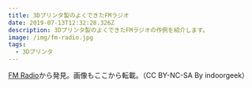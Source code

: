 ```yaml
---
title: 3Dプリンタ製のよくできたFMラジオ
date: 2019-07-13T12:32:28.326Z
description: 3Dプリンタ製のよくできたFMラジオの作例を紹介します。
image: /img/fm-radio.jpg
tags:
  - 3Dプリンタ
---
```

[FM Radio](https://www.instructables.com/id/FM-Radio-1/)から発見。画像もここから転載。（CC BY-NC-SA By indoorgeek）
